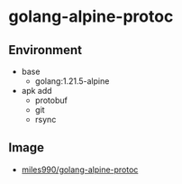 # golang-alpine-protoc

## Environment
- base
	- golang:1.21.5-alpine
- apk add
	- protobuf 
	- git 
	- rsync

## Image 
- [miles990/golang-alpine-protoc](https://hub.docker.com/repository/docker/miles990/golang-alpine-protoc/general)
